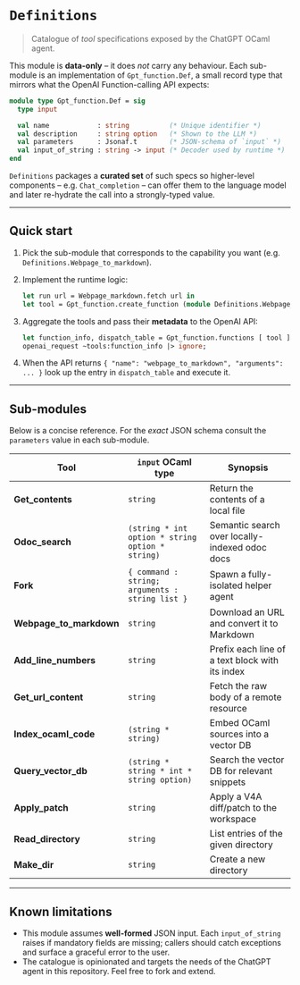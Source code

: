 # `Definitions`

> Catalogue of *tool* specifications exposed by the ChatGPT OCaml agent.

This module is **data-only** – it does *not* carry any behaviour.  Each
sub-module is an implementation of `Gpt_function.Def`, a small record
type that mirrors what the OpenAI Function-calling API expects:

```ocaml
module type Gpt_function.Def = sig
  type input

  val name            : string          (* Unique identifier *)
  val description     : string option   (* Shown to the LLM *)
  val parameters      : Jsonaf.t        (* JSON-schema of `input` *)
  val input_of_string : string -> input (* Decoder used by runtime *)
end
```

`Definitions` packages a **curated set** of such specs so higher-level
components – e.g. `Chat_completion` – can offer them to the language
model and later re-hydrate the call into a strongly-typed value.

---

## Quick start

1. Pick the sub-module that corresponds to the capability you want
   (e.g. `Definitions.Webpage_to_markdown`).
2. Implement the runtime logic:

   ```ocaml
   let run url = Webpage_markdown.fetch url in
   let tool = Gpt_function.create_function (module Definitions.Webpage_to_markdown) run
   ```
3. Aggregate the tools and pass their **metadata** to the OpenAI API:

   ```ocaml
   let function_info, dispatch_table = Gpt_function.functions [ tool ] in
   openai_request ~tools:function_info |> ignore;
   ```

4. When the API returns `{ "name": "webpage_to_markdown", "arguments": ... }`
   look up the entry in `dispatch_table` and execute it.

---

## Sub-modules

Below is a concise reference.  For the *exact* JSON schema consult the
`parameters` value in each sub-module.

| Tool | `input` OCaml type | Synopsis |
|------|--------------------|----------|
| **Get_contents** | `string` | Return the contents of a local file |
| **Odoc_search** | `(string * int option * string option * string)` | Semantic search over locally-indexed odoc docs |
| **Fork** | `{ command : string; arguments : string list }` | Spawn a fully-isolated helper agent |
| **Webpage_to_markdown** | `string` | Download an URL and convert it to Markdown |
| **Add_line_numbers** | `string` | Prefix each line of a text block with its index |
| **Get_url_content** | `string` | Fetch the raw body of a remote resource |
| **Index_ocaml_code** | `(string * string)` | Embed OCaml sources into a vector DB |
| **Query_vector_db** | `(string * string * int * string option)` | Search the vector DB for relevant snippets |
| **Apply_patch** | `string` | Apply a V4A diff/patch to the workspace |
| **Read_directory** | `string` | List entries of the given directory |
| **Make_dir** | `string` | Create a new directory |

---

## Known limitations

* This module assumes **well-formed** JSON input.  Each `input_of_string`
  raises if mandatory fields are missing; callers should catch
  exceptions and surface a graceful error to the user.
* The catalogue is opinionated and targets the needs of the ChatGPT
  agent in this repository.  Feel free to fork and extend.



